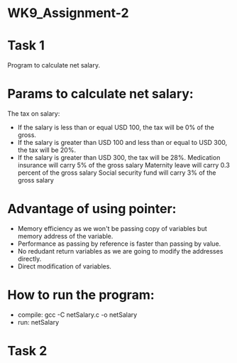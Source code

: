# WK9_Assignment-2
# Task 1 
Program to calculate net salary.
# Params to calculate net salary:
 The tax on salary:
- If the salary is less than or equal USD 100, the tax will be 0% of the gross.
- If the salary is greater than USD 100 and less than or equal to USD 300, the tax will be 20%.
- If the salary is greater than USD 300, the tax will be 28%.
 Medication insurance will carry 5% of the gross salary
 Maternity leave will carry 0.3 percent of the gross salary
 Social security fund will carry 3% of the gross salary

# Advantage of using pointer:
- Memory efficiency as we won't be passing copy of variables but memory address of the variable.
- Performance as passing by reference is faster than passing by value.
- No redudant return variables as we are going to modify the addresses directly.
- Direct modification of variables.

# How to run the program:
  -  compile: gcc -C netSalary.c -o netSalary
  -  run: netSalary

# Task 2
